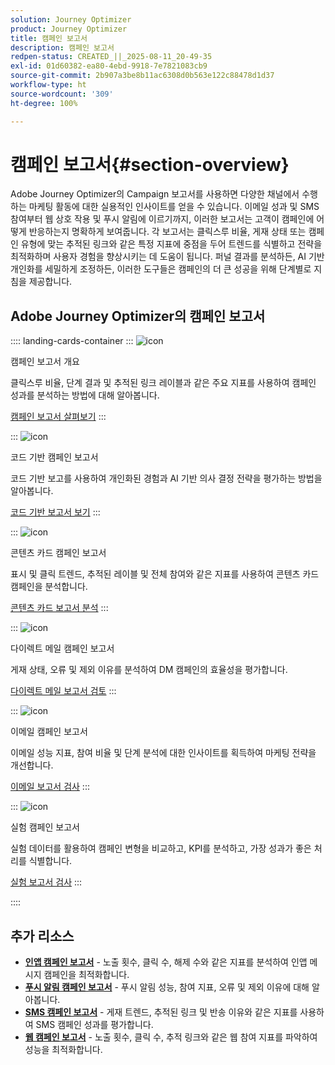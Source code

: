 ```yaml
---
solution: Journey Optimizer
product: Journey Optimizer
title: 캠페인 보고서
description: 캠페인 보고서
redpen-status: CREATED_||_2025-08-11_20-49-35
exl-id: 01d60382-ea80-4ebd-9918-7e7821083cb9
source-git-commit: 2b907a3be8b11ac6308d0b563e122c88478d1d37
workflow-type: ht
source-wordcount: '309'
ht-degree: 100%

---
```


# 캠페인 보고서{#section-overview}

Adobe Journey Optimizer의 Campaign 보고서를 사용하면 다양한 채널에서 수행하는 마케팅 활동에 대한 실용적인 인사이트를 얻을 수 있습니다. 이메일 성과 및 SMS 참여부터 웹 상호 작용 및 푸시 알림에 이르기까지, 이러한 보고서는 고객이 캠페인에 어떻게 반응하는지 명확하게 보여줍니다. 각 보고서는 클릭스루 비율, 게재 상태 또는 캠페인 유형에 맞는 추적된 링크와 같은 특정 지표에 중점을 두어 트렌드를 식별하고 전략을 최적화하며 사용자 경험을 향상시키는 데 도움이 됩니다. 퍼널 결과를 분석하든, AI 기반 개인화를 세밀하게 조정하든, 이러한 도구들은 캠페인의 더 큰 성공을 위해 단계별로 지침을 제공합니다.

## Adobe Journey Optimizer의 캠페인 보고서

:::: landing-cards-container
:::
![icon](https://cdn.experienceleague.adobe.com/icons/chart-line.svg)

캠페인 보고서 개요

클릭스루 비율, 단계 결과 및 추적된 링크 레이블과 같은 주요 지표를 사용하여 캠페인 성과를 분석하는 방법에 대해 알아봅니다.

[캠페인 보고서 살펴보기](../using/reports/campaign-global-report-cja.md)
:::

:::
![icon](https://cdn.experienceleague.adobe.com/icons/code-branch.svg)

코드 기반 캠페인 보고서

코드 기반 보고를 사용하여 개인화된 경험과 AI 기반 의사 결정 전략을 평가하는 방법을 알아봅니다.

[코드 기반 보고서 보기](../using/reports/campaign-global-report-cja-code.md)
:::

:::
![icon](https://cdn.experienceleague.adobe.com/icons/list-check.svg)

콘텐츠 카드 캠페인 보고서

표시 및 클릭 트렌드, 추적된 레이블 및 전체 참여와 같은 지표를 사용하여 콘텐츠 카드 캠페인을 분석합니다.

[콘텐츠 카드 보고서 분석](../using/reports/campaign-global-report-cja-content.md)
:::

:::
![icon](https://cdn.experienceleague.adobe.com/icons/envelope.svg)

다이렉트 메일 캠페인 보고서

게재 상태, 오류 및 제외 이유를 분석하여 DM 캠페인의 효율성을 평가합니다.

[다이렉트 메일 보고서 검토](../using/reports/campaign-global-report-cja-direct.md)
:::

:::
![icon](https://cdn.experienceleague.adobe.com/icons/envelope-open-text.svg)

이메일 캠페인 보고서

이메일 성능 지표, 참여 비율 및 단계 분석에 대한 인사이트를 획득하여 마케팅 전략을 개선합니다.

[이메일 보고서 검사](../using/reports/campaign-global-report-cja-email.md)
:::

:::
![icon](https://cdn.experienceleague.adobe.com/icons/vial.svg)

실험 캠페인 보고서

실험 데이터를 활용하여 캠페인 변형을 비교하고, KPI를 분석하고, 가장 성과가 좋은 처리를 식별합니다.

[실험 보고서 검사](../using/reports/campaign-global-report-cja-experimentation.md)
:::

::::


## 추가 리소스

- **[인앱 캠페인 보고서](../using/reports/campaign-global-report-cja-inapp.md)** - 노출 횟수, 클릭 수, 해제 수와 같은 지표를 분석하여 인앱 메시지 캠페인을 최적화합니다.
- **[푸시 알림 캠페인 보고서](../using/reports/campaign-global-report-cja-push.md)** - 푸시 알림 성능, 참여 지표, 오류 및 제외 이유에 대해 알아봅니다.
- **[SMS 캠페인 보고서](../using/reports/campaign-global-report-cja-sms.md)** - 게재 트렌드, 추적된 링크 및 반송 이유와 같은 지표를 사용하여 SMS 캠페인 성과를 평가합니다.
- **[웹 캠페인 보고서](../using/reports/campaign-global-report-cja-web.md)** - 노출 횟수, 클릭 수, 추적 링크와 같은 웹 참여 지표를 파악하여 성능을 최적화합니다.
